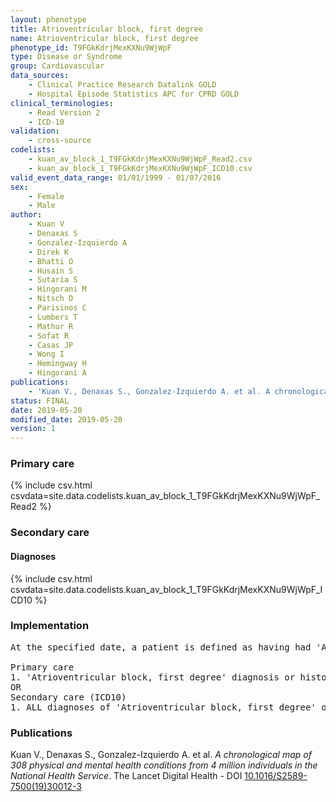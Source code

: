 ```yaml
---
layout: phenotype
title: Atrioventricular block, first degree
name: Atrioventricular block, first degree
phenotype_id: T9FGkKdrjMexKXNu9WjWpF 
type: Disease or Syndrome
group: Cardiovascular
data_sources: 
    - Clinical Practice Research Datalink GOLD
    - Hospital Episode Statistics APC for CPRD GOLD
clinical_terminologies: 
    - Read Version 2
    - ICD-10
validation: 
    - cross-source
codelists: 
    - kuan_av_block_1_T9FGkKdrjMexKXNu9WjWpF_Read2.csv
    - kuan_av_block_1_T9FGkKdrjMexKXNu9WjWpF_ICD10.csv
valid_event_data_range: 01/01/1999 - 01/07/2016
sex: 
    - Female
    - Male
author: 
    - Kuan V
    - Denaxas S
    - Gonzalez-Izquierdo A
    - Direk K
    - Bhatti O
    - Husain S
    - Sutaria S
    - Hingorani M
    - Nitsch D
    - Parisinos C
    - Lumbers T
    - Mathur R
    - Sofat R
    - Casas JP
    - Wong I
    - Hemingway H
    - Hingorani A
publications: 
    - 'Kuan V., Denaxas S., Gonzalez-Izquierdo A. et al. A chronological map of 308 physical and mental health conditions from 4 million individuals in the National Health Service. The Lancet Digital Health - DOI: 10.1016/S2589-7500(19)30012-3' 
status: FINAL
date: 2019-05-20
modified_date: 2019-05-20
version: 1
---
```

### Primary care 
{% include csv.html csvdata=site.data.codelists.kuan_av_block_1_T9FGkKdrjMexKXNu9WjWpF_Read2 %}
### Secondary care 
#### Diagnoses 
{% include csv.html csvdata=site.data.codelists.kuan_av_block_1_T9FGkKdrjMexKXNu9WjWpF_ICD10 %}
### Implementation 
<pre>At the specified date, a patient is defined as having had 'Atrioventricular block, first degree' IF they meet the criteria for any of the following on or before the specified date. The earliest date on which the individual meets any of the following criteria on or before the specified date is defined as the first event date:

Primary care
1. 'Atrioventricular block, first degree' diagnosis or history of diagnosis during a consultation 
OR
Secondary care (ICD10)
1. ALL diagnoses of 'Atrioventricular block, first degree' or history of diagnosis during a hospitalization</pre> 
 
### Publications 
Kuan V., Denaxas S., Gonzalez-Izquierdo A. et al. _A chronological map of 308 physical and mental health conditions from 4 million individuals in the National Health Service_. The Lancet Digital Health - DOI <a href='https://www.thelancet.com/journals/landig/article/PIIS2589-7500(19)30012-3/fulltext'>10.1016/S2589-7500(19)30012-3</a>